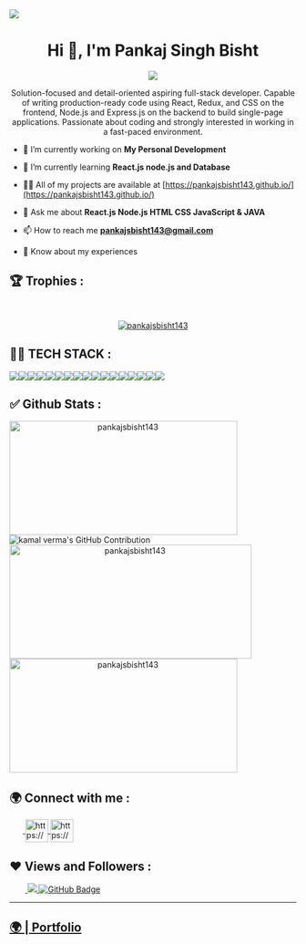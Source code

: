 <img src="https://repository-images.githubusercontent.com/588181932/e36ec678-7984-4cdd-8e4c-a3932772ff8e"/>
<h1 align="center">Hi 👋, I'm Pankaj Singh Bisht</h1>
<p align="center">
  <img src="https://readme-typing-svg.herokuapp.com/?lines=Full%20Stack%20MERN%20Developer;&center=true&width=700&height=50">
</p>
<p align="center">Solution-focused and detail-oriented aspiring full-stack developer. Capable of writing production-ready code using React, Redux, and CSS on the frontend, Node.js and Express.js on the backend to build single-page applications. Passionate about coding and strongly interested in working in a fast-paced environment.</p>

- 🔭 I’m currently working on **My Personal Development**

- 🌱 I’m currently learning **React.js node.js and Database**

- 👨‍💻 All of my projects are available at [https://pankajsbisht143.github.io/](https://pankajsbisht143.github.io/)

- 💬 Ask me about **React.js Node.js HTML CSS JavaScript & JAVA**

- 📫 How to reach me **pankajsbisht143@gmail.com**

- 📄 Know about my experiences



## 🏆 Trophies :
<br/>
<p align="center"> <a href="https://github.com/ryo-ma/github-profile-trophy"><img src="https://github-profile-trophy.vercel.app/?username=pankajsbisht143&theme=onedark" alt="pankajsbisht143" /></a> </p>

## 👨‍💻 TECH STACK :

<div align="center" style="display: flex; flex-wrap: wrap;">
<img src="https://img.shields.io/badge/react-%2320232a.svg?style=for-the-badge&logo=react&logoColor=%2361DAFB" />
<img src="https://img.shields.io/badge/React_Router-CA4245?style=for-the-badge&logo=react-router&logoColor=white" />
<img src="https://img.shields.io/badge/redux-%23593d88.svg?style=for-the-badge&logo=redux&logoColor=white" />
<img src="https://img.shields.io/badge/chakra-%234ED1C5.svg?style=for-the-badge&logo=chakraui&logoColor=white" />
<img src="https://img.shields.io/badge/MongoDB-%234ea94b.svg?style=for-the-badge&logo=mongodb&logoColor=white" />
<img src="https://img.shields.io/badge/HTML5-E34F26?style=for-the-badge&logo=html5&logoColor=white" />
<img src="https://img.shields.io/badge/CSS3-1572B6?style=for-the-badge&logo=css3&logoColor=white" />
<img src="https://img.shields.io/badge/JavaScript-323330?style=for-the-badge&logo=javascript&logoColor=F7DF1E" />
<img src="https://img.shields.io/badge/Bootstrap-563D7C?style=for-the-badge&logo=bootstrap&logoColor=white" />
<img src="https://img.shields.io/badge/Tailwind_CSS-38B2AC?style=for-the-badge&logo=tailwind-css&logoColor=white" />
<img src="https://img.shields.io/badge/Node.js-339933?style=for-the-badge&logo=nodedotjs&logoColor=white" />
<img src="https://img.shields.io/badge/Express.js-000000?style=for-the-badge&logo=express&logoColor=white" />
<img src="https://img.shields.io/badge/java-%23ED8B00.svg?style=for-the-badge&logo=java&logoColor=white" />
<img src="https://img.shields.io/badge/npm-CB3837?style=for-the-badge&logo=npm&logoColor=white" />
<img src="https://img.shields.io/badge/GitHub-100000?style=for-the-badge&logo=github&logoColor=white" />
<img src="https://img.shields.io/badge/GIT-E44C30?style=for-the-badge&logo=git&logoColor=white" />
<img src="https://img.shields.io/badge/vite-%23646CFF.svg?style=for-the-badge&logo=vite&logoColor=white" />
</div>


## ✅ Github Stats :

<div align="center" style="display: flex; flex-wrap: wrap;">

<img width="400px" height="200px" align="center" src="https://github-readme-stats.vercel.app/api?username=pankajsbisht143&theme=radical&border_radius=2.7&show_icons=true" alt="pankajsbisht143" />

  
<img src="https://github-profile-summary-cards.vercel.app/api/cards/profile-details?username=pankajsbisht143&theme=radical&border_radius=2.7" alt="kamal verma's GitHub Contribution"/>
  

  
<img width="425px" height="200px" align="center" src="https://github-readme-streak-stats.herokuapp.com/?user=pankajsbisht143&theme=radical&date_format=M%20j%5B%2C%20Y%5D&border_radius=2.7" alt="pankajsbisht143" />
  
<img width="400px" height="200px" align="center" src="https://github-readme-stats.vercel.app/api/top-langs/?username=pankajsbisht143&theme=radical&border_radius=2.7" alt="pankajsbisht143" />
  
</div>

<h2>🌍 Connect with me :</h2>
   <p align="left">
    &nbsp;&nbsp;&nbsp;&nbsp;&nbsp;&nbsp;<a href="https://www.linkedin.com/in/bharat-shaw-4b5b76274/" target="blank">
            <img align="center"
                src="https://img.icons8.com/3d-fluency/94/linkedin.png"
                alt="https://www.linkedin.com/in/pankaj-singh-bisht-3abb4525a/" width="40px" />
        </a>
        <a href="https://github.com/pankajsbisht143" target="blank">
            <img align="center"
                src="https://img.icons8.com/3d-fluency/94/github.png"
                alt="https://github.com/pankajsbisht143" width="40px"/>
        </a>
    </p>
    <h2>❤ Views and Followers :</h2>
    &nbsp;&nbsp;&nbsp;&nbsp;&nbsp;&nbsp;&nbsp;<a href="https://github.com/pankajsbisht143/github-profile-views-counter">
        <img src="https://komarev.com/ghpvc/?username=pankajsbisht143" >
    </a>
    <a href="https://github.com/pankajsbisht143?tab=followers">
        <img src="https://img.shields.io/github/followers/pankajsbisht143?label=Followers&style=social" alt="GitHub Badge">
    </a>
    <hr />
    <h2><a href="https://portfolio.github.io/">🌍 | Portfolio </a></h2>
